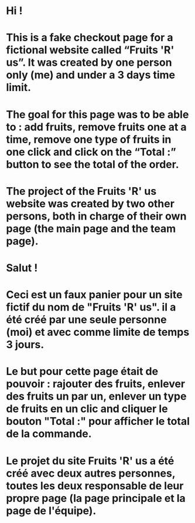 # Hi !
# This is a fake checkout page for a fictional website called “Fruits 'R' us”. It was created by one person only (me) and under a 3 days time limit.
# The goal for this page was to be able to : add fruits, remove fruits one at a time, remove one type of fruits in one click and click on the “Total :” button to see the total of the order.
# The project of the Fruits 'R' us website was created by two other persons, both in charge of their own page (the main page and the team page).

# Salut !
# Ceci est un faux panier pour un site fictif du nom de "Fruits 'R' us". il a été créé par une seule personne (moi) et avec comme limite de temps 3 jours.
# Le but pour cette page était de pouvoir : rajouter des fruits, enlever des fruits un par un, enlever un type de fruits en un clic and cliquer le bouton "Total :" pour afficher le total de la commande.
# Le projet du site Fruits 'R' us a été créé avec deux autres personnes, toutes les deux responsable de leur propre page (la page principale et la page de l'équipe).